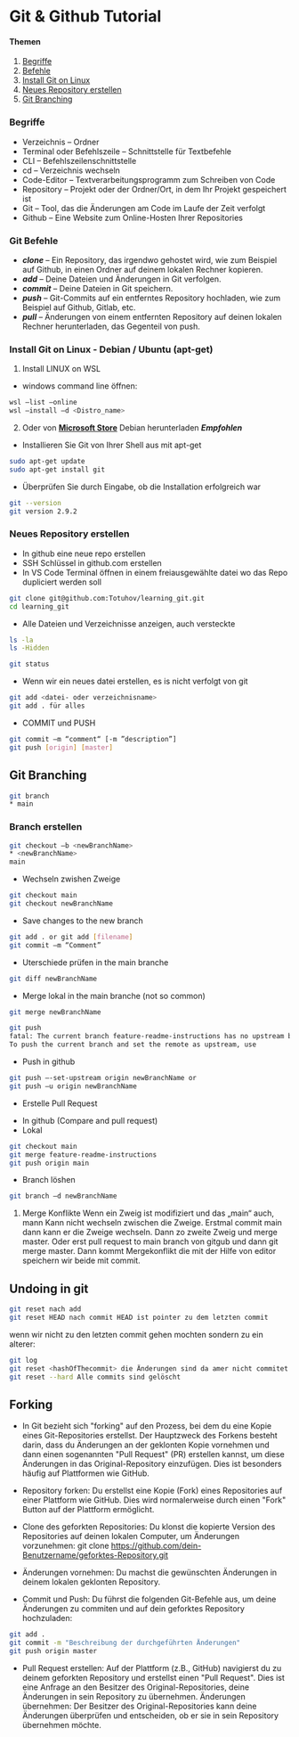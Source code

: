 # Git & Github Tutorial

#### Themen

1. [Begriffe](#begriffe)
2. [Befehle](#befehle)
3. [Install Git on Linux](#install-git-on-linux)
4. [Neues Repository erstellen](#neues-repository-erstellen)
5. [Git Branching](#git-branching)

### Begriffe

-   Verzeichnis – Ordner
-   Terminal oder Befehlszeile – Schnittstelle für Textbefehle
-   CLI – Befehlszeilenschnittstelle
-   cd – Verzeichnis wechseln
-   Code-Editor – Textverarbeitungsprogramm zum Schreiben von Code
-   Repository – Projekt oder der Ordner/Ort, in dem Ihr Projekt gespeichert ist
-   Git – Tool, das die Änderungen am Code im Laufe der Zeit verfolgt
-   Github – Eine Website zum Online-Hosten Ihrer Repositories

### Git Befehle

-   **_clone_** – Ein Repository, das irgendwo gehostet wird, wie zum Beispiel auf Github, in einen Ordner auf deinem lokalen Rechner kopieren.
-   **_add_** – Deine Dateien und Änderungen in Git verfolgen.
-   **_commit_** – Deine Dateien in Git speichern.
-   **_push_** – Git-Commits auf ein entferntes Repository hochladen, wie zum Beispiel auf Github, Gitlab, etc.
-   **_pull_** – Änderungen von einem entfernten Repository auf deinen lokalen Rechner herunterladen, das Gegenteil von push.

### Install Git on Linux - Debian / Ubuntu (apt-get)

1. Install LINUX on WSL

-   windows command line öffnen:

```sh
wsl –list –online
wsl –install –d <Distro_name>
```

2. Oder von **[Microsoft Store](https://apps.microsoft.com/detail/9MSVKQC78PK6?hl=en-us&gl=US)** Debian herunterladen **_Empfohlen_**

-   Installieren Sie Git von Ihrer Shell aus mit apt-get

```sh
sudo apt-get update
sudo apt-get install git
```

-   Überprüfen Sie durch Eingabe, ob die Installation erfolgreich war

```sh
git --version
git version 2.9.2
```

### Neues Repository erstellen

-   In github eine neue repo erstellen
-   SSH Schlüssel in github.com erstellen
-   In VS Code Terminal öffnen in einem freiausgewählte datei wo das Repo dupliciert werden soll

```sh
git clone git@github.com:Totuhov/learning_git.git
cd learning_git
```

-   Alle Dateien und Verzeichnisse anzeigen, auch versteckte

```sh
ls -la
ls -Hidden
```

```sh
git status
```

-   Wenn wir ein neues datei erstellen, es is nicht verfolgt von git

```sh
git add <datei- oder verzeichnisname>
git add . für alles
```

-   COMMIT und PUSH

```sh
git commit –m “comment“ [-m ”description”]
git push [origin] [master]
```

## Git Branching

```sh
git branch
* main
```

### Branch erstellen

```sh
git checkout –b <newBranchName>
* <newBranchName>
main
```

-   Wechseln zwishen Zweige

```sh
git checkout main
git checkout newBranchName
```

-   Save changes to the new branch

```sh
git add . or git add [filename]
git commit –m “Comment”
```

-   Uterschiede prüfen in the main branche

```sh
git diff newBranchName
```

-   Merge lokal in the main branche (not so common)

```sh
git merge newBranchName
```

```sh
git push
fatal: The current branch feature-readme-instructions has no upstream branch.
To push the current branch and set the remote as upstream, use
```

-   Push in github

```sh
git push –-set-upstream origin newBranchName or
git push –u origin newBranchName
```

-   Erstelle Pull Request

*   In github (Compare and pull request)
*   Lokal

```sh
git checkout main
git merge feature-readme-instructions
git push origin main
```

-   Branch löshen

```sh
git branch –d newBranchName
```

1. Merge Konflikte
   Wenn ein Zweig ist modifiziert und das „main“ auch, mann Kann nicht wechseln zwischen die Zweige. Erstmal commit main dann kann er die Zweige wechseln. Dann zo zweite Zweig und merge master. Oder erst pull request to main branch von gitgub und dann git merge master. Dann kommt Mergekonflikt die mit der Hilfe von editor speichern wir beide mit commit.

## Undoing in git

```sh
git reset nach add
git reset HEAD nach commit HEAD ist pointer zu dem letzten commit
```

wenn wir nicht zu den letzten commit gehen mochten sondern zu ein alterer:

```sh
git log
git reset <hashOfThecommit> die Änderungen sind da amer nicht commitet mehr
git reset --hard Alle commits sind gelöscht
```

## Forking

-   In Git bezieht sich "forking" auf den Prozess, bei dem du eine Kopie eines Git-Repositories erstellst. Der Hauptzweck des Forkens besteht darin, dass du Änderungen an der geklonten Kopie vornehmen und dann einen sogenannten "Pull Request" (PR) erstellen kannst, um diese Änderungen in das Original-Repository einzufügen. Dies ist besonders häufig auf Plattformen wie GitHub.

-   Repository forken: Du erstellst eine Kopie (Fork) eines Repositories auf einer Plattform wie GitHub. Dies wird normalerweise durch einen "Fork" Button auf der Plattform ermöglicht.
-   Clone des geforkten Repositories: Du klonst die kopierte Version des Repositories auf deinen lokalen Computer, um Änderungen vorzunehmen:
    git clone https://github.com/dein-Benutzername/geforktes-Repository.git
-   Änderungen vornehmen: Du machst die gewünschten Änderungen in deinem lokalen geklonten Repository.
-   Commit und Push: Du führst die folgenden Git-Befehle aus, um deine Änderungen zu commiten und auf dein geforktes Repository hochzuladen:

```sh
git add .
git commit -m "Beschreibung der durchgeführten Änderungen"
git push origin master
```

-   Pull Request erstellen: Auf der Plattform (z.B., GitHub) navigierst du zu deinem geforkten Repository und erstellst einen "Pull Request". Dies ist eine Anfrage an den Besitzer des Original-Repositories, deine Änderungen in sein Repository zu übernehmen.
    Änderungen übernehmen: Der Besitzer des Original-Repositories kann deine Änderungen überprüfen und entscheiden, ob er sie in sein Repository übernehmen möchte.
